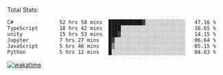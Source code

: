 Total Stats:
<!--START_SECTION:waka-->

```text
C#               52 hrs 58 mins  ███████████▓░░░░░░░░░░░░░   47.16 %
TypeScript       18 hrs 42 mins  ████░░░░░░░░░░░░░░░░░░░░░   16.65 %
unity            15 hrs 53 mins  ███▓░░░░░░░░░░░░░░░░░░░░░   14.15 %
Jupyter          7 hrs 27 mins   █▓░░░░░░░░░░░░░░░░░░░░░░░   06.64 %
JavaScript       5 hrs 46 mins   █▒░░░░░░░░░░░░░░░░░░░░░░░   05.15 %
Python           5 hrs 12 mins   █░░░░░░░░░░░░░░░░░░░░░░░░   04.63 %
```

<!--END_SECTION:waka-->

[![wakatime](https://wakatime.com/badge/user/d6a1e036-2153-43d6-9604-0dce67457b7f.svg)](https://wakatime.com/@d6a1e036-2153-43d6-9604-0dce67457b7f)
